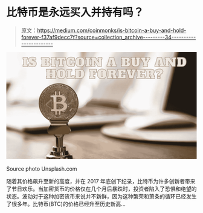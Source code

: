 # 比特币是永远买入并持有吗？

> 原文：<https://medium.com/coinmonks/is-bitcoin-a-buy-and-hold-forever-f37af9decc7f?source=collection_archive---------34----------------------->

![](img/682541028a3e5dc9e7ad482bff43dbc5.png)

Source photo Unsplash.com

随着其价格飙升至新的高度，并在 2017 年底创下纪录，比特币为许多创新者带来了节日欢乐。当加密货币的价格仅在几个月后暴跌时，投资者陷入了恐惧和绝望的状态。波动对于这种加密货币来说并不新鲜，因为这种繁荣和萧条的循环已经发生了很多年。比特币(BTC)的价格已经升至历史新高…